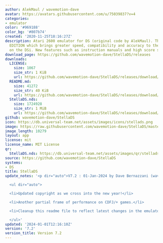 ```yaml
---
author: AlekMaul / wavemotion-dave
avatar: https://avatars.githubusercontent.com/u/75039837?v=4
categories:
- emulator
color: '#969188'
color_bg: '#807b74'
created: '2020-11-25T18:16:27Z'
description: Atari 2600 emulator for DS (original code by AlekMaul). This is the PHOENIX
  EDITION which brings greater speed, compatibility and accuracy to the emulation
  on the DSi. New features such as instruction manuals and high score support included!
download_page: https://github.com/wavemotion-dave/StellaDS/releases
downloads:
  LICENSE:
    size: 1067
    size_str: 1 KiB
    url: https://github.com/wavemotion-dave/StellaDS/releases/download/7.2/LICENSE
  README.md:
    size: 41272
    size_str: 40 KiB
    url: https://github.com/wavemotion-dave/StellaDS/releases/download/7.2/README.md
  StellaDS.nds:
    size: 1724928
    size_str: 1 MiB
    url: https://github.com/wavemotion-dave/StellaDS/releases/download/7.2/StellaDS.nds
github: wavemotion-dave/StellaDS
icon: https://db.universal-team.net/assets/images/icons/stellads.png
image: https://raw.githubusercontent.com/wavemotion-dave/StellaDS/master/arm9/gfx/bgTop.png
image_length: 10279
layout: app
license: mit
license_name: MIT License
qr:
  StellaDS.nds: https://db.universal-team.net/assets/images/qr/stellads-nds.png
source: https://github.com/wavemotion-dave/StellaDS
systems:
- DS
title: StellaDS
update_notes: '<p dir="auto">V7.2 : 01-Jan-2024 by Dave Bernazzani (wavemotion)</p>

  <ul dir="auto">

  <li>Updated copyright as we cross into the new year!</li>

  <li>Another partial frame of performance on CDFJ/+ games.</li>

  <li>Cleanup this readme file to reflect latest changes in the emulator.</li>

  </ul>'
updated: '2024-01-01T12:16:10Z'
version: '7.2'
version_title: Version 7.2
---
```

